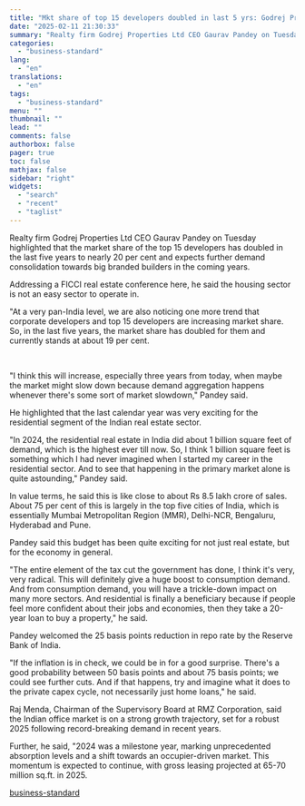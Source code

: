 ```yaml
---
title: "Mkt share of top 15 developers doubled in last 5 yrs: Godrej Properties CEO"
date: "2025-02-11 21:30:33"
summary: "Realty firm Godrej Properties Ltd CEO Gaurav Pandey on Tuesday highlighted that the market share of the top 15 developers has doubled in the last five years to nearly 20 per cent and expects further demand consolidation towards big branded builders in the coming years. Addressing a FICCI real estate..."
categories:
  - "business-standard"
lang:
  - "en"
translations:
  - "en"
tags:
  - "business-standard"
menu: ""
thumbnail: ""
lead: ""
comments: false
authorbox: false
pager: true
toc: false
mathjax: false
sidebar: "right"
widgets:
  - "search"
  - "recent"
  - "taglist"
---
```


Realty firm Godrej Properties Ltd CEO Gaurav Pandey on Tuesday highlighted that the market share of the top 15 developers has doubled in the last five years to nearly 20 per cent and expects further demand consolidation towards big branded builders in the coming years.

Addressing a FICCI real estate conference here, he said the housing sector is not an easy sector to operate in.

"At a very pan-India level, we are also noticing one more trend that corporate developers and top 15 developers are increasing market share. So, in the last five years, the market share has doubled for them and currently stands at about 19 per cent.

 

"I think this will increase, especially three years from today, when maybe the market might slow down because demand aggregation happens whenever there's some sort of market slowdown," Pandey said.

He highlighted that the last calendar year was very exciting for the residential segment of the Indian real estate sector.

"In 2024, the residential real estate in India did about 1 billion square feet of demand, which is the highest ever till now. So, I think 1 billion square feet is something which I had never imagined when I started my career in the residential sector. And to see that happening in the primary market alone is quite astounding," Pandey said.

In value terms, he said this is like close to about Rs 8.5 lakh crore of sales. About 75 per cent of this is largely in the top five cities of India, which is essentially Mumbai Metropolitan Region (MMR), Delhi-NCR, Bengaluru, Hyderabad and Pune.

Pandey said this budget has been quite exciting for not just real estate, but for the economy in general.

"The entire element of the tax cut the government has done, I think it's very, very radical. This will definitely give a huge boost to consumption demand. And from consumption demand, you will have a trickle-down impact on many more sectors. And residential is finally a beneficiary because if people feel more confident about their jobs and economies, then they take a 20-year loan to buy a property," he said.

Pandey welcomed the 25 basis points reduction in repo rate by the Reserve Bank of India.

"If the inflation is in check, we could be in for a good surprise. There's a good probability between 50 basis points and about 75 basis points; we could see further cuts. And if that happens, try and imagine what it does to the private capex cycle, not necessarily just home loans," he said.

Raj Menda, Chairman of the Supervisory Board at RMZ Corporation, said the Indian office market is on a strong growth trajectory, set for a robust 2025 following record-breaking demand in recent years.

Further, he said, "2024 was a milestone year, marking unprecedented absorption levels and a shift towards an occupier-driven market. This momentum is expected to continue, with gross leasing projected at 65-70 million sq.ft. in 2025.

[business-standard](https://www.business-standard.com/industry/news/mkt-share-of-top-15-developers-doubled-in-last-5-yrs-godrej-properties-ceo-125021101641_1.html)
